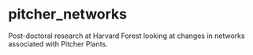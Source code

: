 pitcher_networks
================

Post-doctoral research at Harvard Forest looking at changes in networks associated with Pitcher Plants.
